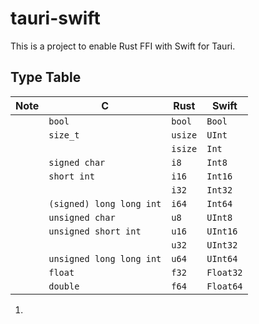 # tauri-swift

This is a project to enable Rust FFI with Swift for Tauri.

## Type Table

| Note | C                        | Rust    | Swift     |
| ---- | ------------------------ | ------- | --------- |
|      | `bool`                   | `bool`  | `Bool`    |
|      | `size_t`                 | `usize` | `UInt`    |
|      |                          | `isize` | `Int`     |
|      | `signed char`            | `i8`    | `Int8`    |
|      | `short int`              | `i16`   | `Int16`   |
|      |                          | `i32`   | `Int32`   |
|      | `(signed) long long int` | `i64`   | `Int64`   |
|      | `unsigned char`          | `u8`    | `UInt8`   |
|      | `unsigned short int`     | `u16`   | `UInt16`  |
|      |                          | `u32`   | `UInt32`  |
|      | `unsigned long long int` | `u64`   | `UInt64`  |
|      | `float`                  | `f32`   | `Float32` |
|      | `double`                 | `f64`   | `Float64` |

1.
